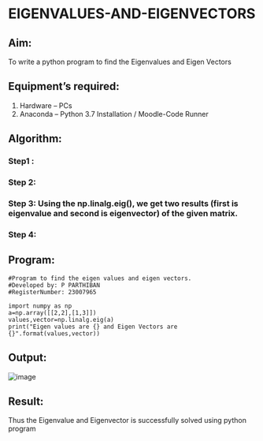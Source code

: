 # EIGENVALUES-AND-EIGENVECTORS
## Aim:
To write a python program to find the Eigenvalues and Eigen Vectors
## Equipment’s required:
1. 	Hardware – PCs
2. 	Anaconda – Python 3.7 Installation / Moodle-Code Runner
## Algorithm:
### Step1 : 
### Step 2: 
### Step 3: Using the np.linalg.eig(),  we get two results (first is eigenvalue and second is eigenvector) of the given matrix.
### Step 4: 

## Program:
```
#Program to find the eigen values and eigen vectors.
#Developed by: P PARTHIBAN
#RegisterNumber: 23007965

import numpy as np
a=np.array([[2,2],[1,3]])
values,vector=np.linalg.eig(a)
print("Eigen values are {} and Eigen Vectors are {}".format(values,vector))

```
## Output:
![image](https://github.com/23007965/EIGENVALUES-AND-EIGENVECTORS/assets/138971238/cf41b794-8957-462d-b211-c395903a5b75)

## Result:
Thus the Eigenvalue and Eigenvector is successfully solved using python program
